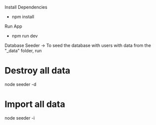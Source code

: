 Install Dependencies

- npm install

Run App

- npm run dev

Database Seeder
-> To seed the database with users with data from the "\_data" folder, run

# Destroy all data

node seeder -d

# Import all data

node seeder -i

